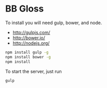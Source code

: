 BB Gloss
======================

To install you will need gulp, bower, and node.
* http://gulpjs.com/
* http://bower.io/
* http://nodejs.org/

``` sh
npm install gulp -g
npm install bower -g
npm install
```

To start the server, just run
``` sh
gulp
```
